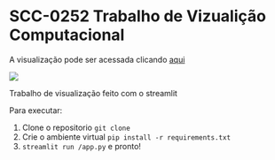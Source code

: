 # SCC-0252 Trabalho de Vizualição Computacional

A visualização pode ser acessada clicando [aqui](https://heitorcp-scc-0252-trab-viz-app-q2pnex.streamlit.app/)

![](https://github.com/Heitorcp/scc-0252-trab-viz/blob/master/viz-streamlit.gif)

Trabalho de visualização feito com o streamlit

Para executar:

1. Clone o repositorio  `git clone` 
2. Crie o ambiente virtual `pip install -r requirements.txt`
3. `streamlit run /app.py` e pronto! 
